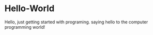 # Hello-World
Hello, just getting started with programing.
saying hello to the computer programming world!
